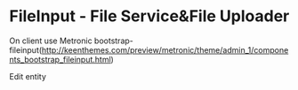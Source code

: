 # FileInput - File Service&File Uploader

On client use Metronic bootstrap-fileinput(http://keenthemes.com/preview/metronic/theme/admin_1/components_bootstrap_fileinput.html)

Edit entity